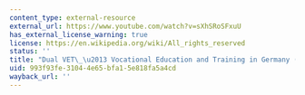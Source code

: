 ```yaml
---
content_type: external-resource
external_url: https://www.youtube.com/watch?v=sXhSRoSFxuU
has_external_license_warning: true
license: https://en.wikipedia.org/wiki/All_rights_reserved
status: ''
title: "Dual VET\_\u2013 Vocational Education and Training in Germany (English)"
uid: 993f93fe-3104-4e65-bfa1-5e818fa5a4cd
wayback_url: ''
---
```

